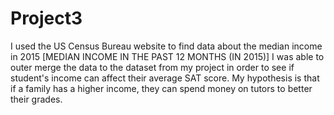 # Project3
I used the US Census Bureau website to find data about the median income in 2015 [MEDIAN INCOME IN THE PAST 12 MONTHS (IN 2015)]
I was able to outer merge the data to the dataset from my project in order to see if student's income can affect their average SAT score. My hypothesis is that if a family has a higher income, they can spend money on tutors to better their grades.
